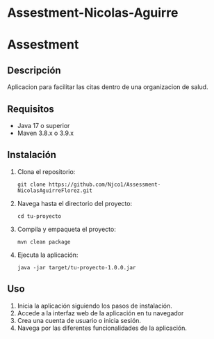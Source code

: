 # Assestment-Nicolas-Aguirre
# Assestment

## Descripción
Aplicacion para facilitar las citas dentro de una organizacion de salud.

## Requisitos
- Java 17 o superior
- Maven 3.8.x o 3.9.x

## Instalación
1. Clona el repositorio:
   ```
   git clone https://github.com/Njco1/Assessment-NicolasAguirreFlorez.git
   ```
2. Navega hasta el directorio del proyecto:
   ```
   cd tu-proyecto
   ```
3. Compila y empaqueta el proyecto:
   ```
   mvn clean package
   ```
4. Ejecuta la aplicación:
   ```
   java -jar target/tu-proyecto-1.0.0.jar
   ```

## Uso
1. Inicia la aplicación siguiendo los pasos de instalación.
2. Accede a la interfaz web de la aplicación en tu navegador 
3. Crea una cuenta de usuario o inicia sesión.
4. Navega por las diferentes funcionalidades de la aplicación.
